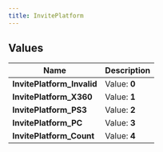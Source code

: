 ```yaml
---
title: InvitePlatform
---
```


## Values
| Name | Description |
| ---- | ----------- |
| **InvitePlatform_Invalid** | Value: **0** |
| **InvitePlatform_X360** | Value: **1** |
| **InvitePlatform_PS3** | Value: **2** |
| **InvitePlatform_PC** | Value: **3** |
| **InvitePlatform_Count** | Value: **4** |

